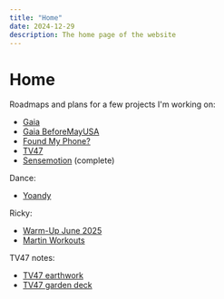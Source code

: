 ```yaml
---
title: "Home"
date: 2024-12-29
description: The home page of the website
---
```


# Home

Roadmaps and plans for a few projects I'm working on:

- [Gaia](/plans/gaia/)
- [Gaia BeforeMayUSA](/plans/beforemayusa/)
- [Found My Phone?](/plans/foundmyphone/)
- [TV47](/plans/tv47/)
- [Sensemotion](/plans/sensemotion/) (complete)

Dance:

- [Yoandy](/dance/yoandy)

Ricky:

- [Warm-Up June 2025](/ricky/warm-up-2025-06)
- [Martin Workouts](/ricky/martin-2025-06)

TV47 notes:

- [TV47 earthwork](/tv47/earthwork)
- [TV47 garden deck](/tv47/garden-deck)
